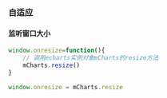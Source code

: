 ### 自适应

#### 监听窗口大小

```js
window.onresize=function(){
    // 调用echarts实例对象mCharts的resize方法
    mCharts.resize()
}
```

```js
window.onresize = mCharts.resize
```

